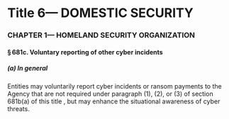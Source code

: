 
# Title 6— DOMESTIC SECURITY
### CHAPTER 1— HOMELAND SECURITY ORGANIZATION
#### § 681c. Voluntary reporting of other cyber incidents
##### (a) In general

Entities may voluntarily report cyber incidents or ransom payments to the Agency that are not required under paragraph (1), (2), or (3) of section 681b(a) of this title , but may enhance the situational awareness of cyber threats.
